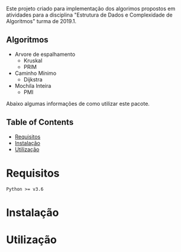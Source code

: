 Este projeto criado para implementação dos algorimos propostos em atividades para a disciplina "Estrutura de Dados e Complexidade de Algoritmos" turma de 2019.1.

## Algoritmos

- Arvore de espalhamento
	- Kruskal
	- PRIM
- Caminho Mínimo
	- Dijkstra
- Mochila Inteira
	- PMI

Abaixo algumas informações de como utilizar este pacote.<br>

## Table of Contents

- [Requisitos](#requisitos)
- [Instalação](#instalação)
- [Utilização](#utilização)

# Requisitos

	Python >= v3.6

# Instalação
# Utilização
